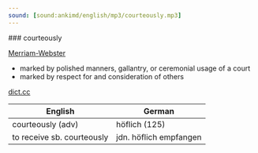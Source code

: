 ```yaml
---
sound: [sound:ankimd/english/mp3/courteously.mp3]
---
```


\### courteously

[Merriam-Webster](https://www.merriam-webster.com/dictionary/courteously)

- marked by polished manners, gallantry, or ceremonial usage of a court
- marked by respect for and consideration of others

[dict.cc](https://www.dict.cc/courteously)

| English        | German       |
| -------------- | ------------ |
| courteously (adv) | höflich (125) |
| to receive sb. courteously | jdn. höflich empfangen |
